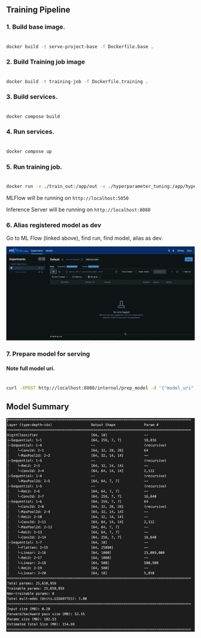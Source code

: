 ## Training Pipeline 

### 1. Build base image.  

```bash

docker build -t serve-project-base -f Dockerfile.base .

```
### 2. Build Training job image

```bash

docker build -t training-job -f Dockerfile.training .

```
### 3. Build services.

```bash

docker compose build

```

### 4. Run services.

```bash

docker compose up

```

### 5. Run training job.

```bash

docker run -v ./train_out:/app/out -v ./hyperparameter_tuning:/app/hyperparameter_tuning training-job

```

MLFlow will be running on `http://localhost:5050` 

Inference Server will be running on `http://localhost:8080`

### 6. Alias registered model as dev

Go to ML Flow (linked above), find run, find model, alias as dev.

![Alt Text](model_aliasing.gif)


### 7. Prepare model for serving

#### Note full model uri.

```bash

curl -XPOST http://localhost:8080/internal/prep_model -d '{"model_uri": "models:/digit-classifier@dev"}' -H Content-Type: 'application/json'

```


## Model Summary
![alt text](image.png)
